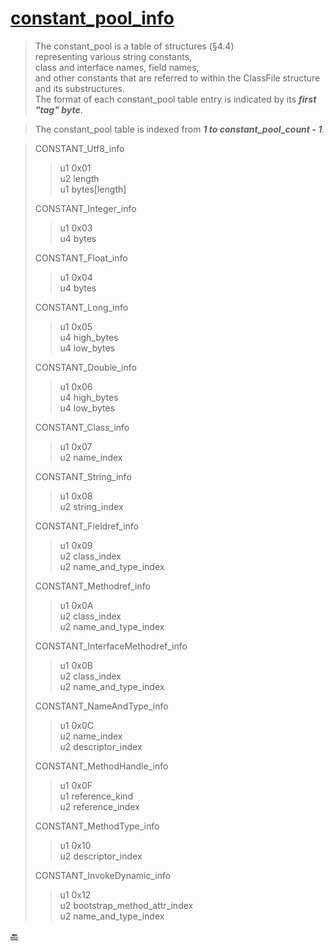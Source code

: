 # [constant_pool_info](ClassFile.md)

> The constant_pool is a table of structures (§4.4) \
representing various string constants, \
class and interface names, field names, \
and other constants that are referred to within the ClassFile structure and its substructures.\
The format of each constant_pool table entry is indicated by its ***first "tag" byte***.

> The constant_pool table is indexed from ***1 to constant_pool_count - 1***.

> CONSTANT_Utf8_info
> > u1 0x01 \
> > u2 length \
> > u1 bytes[length]
> 
> CONSTANT_Integer_info
> > u1 0x03 \
> > u4 bytes
> 
> CONSTANT_Float_info
> > u1 0x04 \
> > u4 bytes
> 
> CONSTANT_Long_info
> > u1 0x05 \
> > u4 high_bytes \
> > u4 low_bytes
> 
> CONSTANT_Double_info
> > u1 0x06 \
> > u4 high_bytes \
> > u4 low_bytes
> 
> CONSTANT_Class_info
> > u1 0x07 \
> > u2 name_index
> 
> CONSTANT_String_info
> > u1 0x08 \
> > u2 string_index
> 
> CONSTANT_Fieldref_info
> > u1 0x09 \
> > u2 class_index \
> > u2 name_and_type_index
> 
> CONSTANT_Methodref_info
> > u1 0x0A \
> > u2 class_index \
> > u2 name_and_type_index
> 
> CONSTANT_InterfaceMethodref_info
> > u1 0x0B \
> > u2 class_index \
> > u2 name_and_type_index
> 
> CONSTANT_NameAndType_info
> > u1 0x0C \
> > u2 name_index \
> > u2 descriptor_index
> 
> CONSTANT_MethodHandle_info
> > u1 0x0F \
> > u1 reference_kind \
> > u2 reference_index
> 
> CONSTANT_MethodType_info
> > u1 0x10 \
> > u2 descriptor_index
> 
> CONSTANT_InvokeDynamic_info
> > u1 0x12 \
> > u2 bootstrap_method_attr_index \
> > u2 name_and_type_index

[:back:](ClassFile.md)